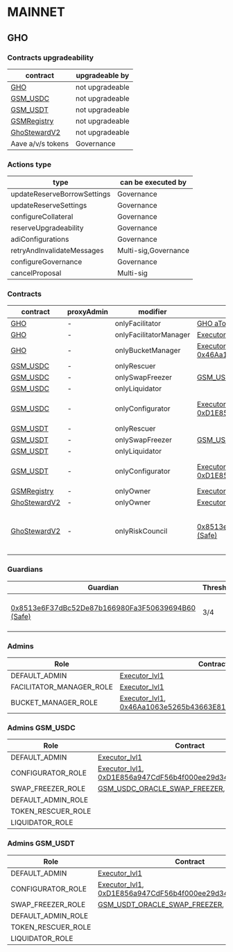 # MAINNET 	
## GHO 	
### Contracts upgradeability	
| contract |upgradeable by |	
|----------|----------|	
|  [GHO](https://etherscan.io/address/0x40D16FC0246aD3160Ccc09B8D0D3A2cD28aE6C2f) |  not upgradeable | |--------|--------|	
|  [GSM_USDC](https://etherscan.io/address/0x0d8eFfC11dF3F229AA1EA0509BC9DFa632A13578) |  not upgradeable | |--------|--------|	
|  [GSM_USDT](https://etherscan.io/address/0x686F8D21520f4ecEc7ba577be08354F4d1EB8262) |  not upgradeable | |--------|--------|	
|  [GSMRegistry](https://etherscan.io/address/0x167527DB01325408696326e3580cd8e55D99Dc1A) |  not upgradeable | |--------|--------|	
|  [GhoStewardV2](https://etherscan.io/address/0x8F2411a538381aae2b464499005F0211e867d84f) |  not upgradeable | |--------|--------|	
|  Aave a/v/s tokens |  Governance | |--------|--------|	

### Actions type	
| type |can be executed by |	
|----------|----------|	
|  updateReserveBorrowSettings |  Governance | |--------|--------|	
|  updateReserveSettings |  Governance | |--------|--------|	
|  configureCollateral |  Governance | |--------|--------|	
|  reserveUpgradeability |  Governance | |--------|--------|	
|  adiConfigurations |  Governance | |--------|--------|	
|  retryAndInvalidateMessages |  Multi-sig,Governance | |--------|--------|	
|  configureGovernance |  Governance | |--------|--------|	
|  cancelProposal |  Multi-sig | |--------|--------|	

### Contracts	
| contract |proxyAdmin |modifier |permission owner |functions |	
|----------|----------|----------|----------|----------|	
|  [GHO](https://etherscan.io/address/0x40D16FC0246aD3160Ccc09B8D0D3A2cD28aE6C2f) |  - |  onlyFacilitator |  [GHO aToken](https://etherscan.io/address/0x00907f9921424583e7ffBfEdf84F92B7B2Be4977), [GHOFlashMinter](https://etherscan.io/address/0xb639D208Bcf0589D54FaC24E655C79EC529762B8), [GSM_USDC](https://etherscan.io/address/0x0d8eFfC11dF3F229AA1EA0509BC9DFa632A13578), [GSM_USDT](https://etherscan.io/address/0x686F8D21520f4ecEc7ba577be08354F4d1EB8262) |  mint, burn | |--------|--------|--------|--------|--------|	
|  [GHO](https://etherscan.io/address/0x40D16FC0246aD3160Ccc09B8D0D3A2cD28aE6C2f) |  - |  onlyFacilitatorManager |  [Executor_lvl1](https://etherscan.io/address/0x5300A1a15135EA4dc7aD5a167152C01EFc9b192A) |  addFacilitator, removeFacilitator | |--------|--------|--------|--------|--------|	
|  [GHO](https://etherscan.io/address/0x40D16FC0246aD3160Ccc09B8D0D3A2cD28aE6C2f) |  - |  onlyBucketManager |  [Executor_lvl1](https://etherscan.io/address/0x5300A1a15135EA4dc7aD5a167152C01EFc9b192A), [0x46Aa1063e5265b43663E81329333B47c517A5409](https://etherscan.io/address/0x46Aa1063e5265b43663E81329333B47c517A5409) |  setFacilitatorBucketCapacity | |--------|--------|--------|--------|--------|	
|  [GSM_USDC](https://etherscan.io/address/0x0d8eFfC11dF3F229AA1EA0509BC9DFa632A13578) |  - |  onlyRescuer |   |  rescueTokens | |--------|--------|--------|--------|--------|	
|  [GSM_USDC](https://etherscan.io/address/0x0d8eFfC11dF3F229AA1EA0509BC9DFa632A13578) |  - |  onlySwapFreezer |  [GSM_USDC_ORACLE_SWAP_FREEZER](https://etherscan.io/address/0xef6beCa8D9543eC007bceA835aF768B58F730C1f), [Executor_lvl1](https://etherscan.io/address/0x5300A1a15135EA4dc7aD5a167152C01EFc9b192A) |  setSwapFreeze | |--------|--------|--------|--------|--------|	
|  [GSM_USDC](https://etherscan.io/address/0x0d8eFfC11dF3F229AA1EA0509BC9DFa632A13578) |  - |  onlyLiquidator |   |  seize, burnAfterSeize | |--------|--------|--------|--------|--------|	
|  [GSM_USDC](https://etherscan.io/address/0x0d8eFfC11dF3F229AA1EA0509BC9DFa632A13578) |  - |  onlyConfigurator |  [Executor_lvl1](https://etherscan.io/address/0x5300A1a15135EA4dc7aD5a167152C01EFc9b192A), [0xD1E856a947CdF56b4f000ee29d34F5808E0A6848](https://etherscan.io/address/0xD1E856a947CdF56b4f000ee29d34F5808E0A6848) |  updateFeeStrategy, updateExposureCap, updateGhoTreasury | |--------|--------|--------|--------|--------|	
|  [GSM_USDT](https://etherscan.io/address/0x686F8D21520f4ecEc7ba577be08354F4d1EB8262) |  - |  onlyRescuer |   |  rescueTokens | |--------|--------|--------|--------|--------|	
|  [GSM_USDT](https://etherscan.io/address/0x686F8D21520f4ecEc7ba577be08354F4d1EB8262) |  - |  onlySwapFreezer |  [GSM_USDT_ORACLE_SWAP_FREEZER](https://etherscan.io/address/0x71381e6718b37C12155CB961Ca3D374A8BfFa0e5), [Executor_lvl1](https://etherscan.io/address/0x5300A1a15135EA4dc7aD5a167152C01EFc9b192A) |  setSwapFreeze | |--------|--------|--------|--------|--------|	
|  [GSM_USDT](https://etherscan.io/address/0x686F8D21520f4ecEc7ba577be08354F4d1EB8262) |  - |  onlyLiquidator |   |  seize, burnAfterSeize | |--------|--------|--------|--------|--------|	
|  [GSM_USDT](https://etherscan.io/address/0x686F8D21520f4ecEc7ba577be08354F4d1EB8262) |  - |  onlyConfigurator |  [Executor_lvl1](https://etherscan.io/address/0x5300A1a15135EA4dc7aD5a167152C01EFc9b192A), [0xD1E856a947CdF56b4f000ee29d34F5808E0A6848](https://etherscan.io/address/0xD1E856a947CdF56b4f000ee29d34F5808E0A6848) |  updateFeeStrategy, updateExposureCap, updateGhoTreasury | |--------|--------|--------|--------|--------|	
|  [GSMRegistry](https://etherscan.io/address/0x167527DB01325408696326e3580cd8e55D99Dc1A) |  - |  onlyOwner |  [Executor_lvl1](https://etherscan.io/address/0x5300A1a15135EA4dc7aD5a167152C01EFc9b192A) |  addGsm, removeGsm | |--------|--------|--------|--------|--------|	
|  [GhoStewardV2](https://etherscan.io/address/0x8F2411a538381aae2b464499005F0211e867d84f) |  - |  onlyOwner |  [Executor_lvl1](https://etherscan.io/address/0x5300A1a15135EA4dc7aD5a167152C01EFc9b192A) |  setControlledFacilitator | |--------|--------|--------|--------|--------|	
|  [GhoStewardV2](https://etherscan.io/address/0x8F2411a538381aae2b464499005F0211e867d84f) |  - |  onlyRiskCouncil |  [0x8513e6F37dBc52De87b166980Fa3F50639694B60 (Safe)](https://etherscan.io/address/0x8513e6F37dBc52De87b166980Fa3F50639694B60) |  updateGsmBuySellFees, updateGsmExposureCap, updateGhoBorrowRate, updateGhoBorrowCap, updateFacilitatorBucketCapacity | |--------|--------|--------|--------|--------|	

### Guardians 	
| Guardian |Threshold |Address |Owners |	
|----------|----------|----------|----------|	
|  [0x8513e6F37dBc52De87b166980Fa3F50639694B60 (Safe)](https://etherscan.io/address/0x8513e6F37dBc52De87b166980Fa3F50639694B60) |  3/4 |  0x8513e6F37dBc52De87b166980Fa3F50639694B60 |  [0x320A4e54e3641A7a9dAF47016a93CDe6F848A340](https://etherscan.io/address/0x320A4e54e3641A7a9dAF47016a93CDe6F848A340), [0x329c54289Ff5D6B7b7daE13592C6B1EDA1543eD4](https://etherscan.io/address/0x329c54289Ff5D6B7b7daE13592C6B1EDA1543eD4), [0xb647055A9915bF9c8021a684E175A353525b9890](https://etherscan.io/address/0xb647055A9915bF9c8021a684E175A353525b9890), [0x5d49dBcdd300aECc2C311cFB56593E71c445d60d](https://etherscan.io/address/0x5d49dBcdd300aECc2C311cFB56593E71c445d60d) | |--------|--------|--------|--------|	

### Admins 	
| Role |Contract |	
|----------|----------|	
|  DEFAULT_ADMIN |  [Executor_lvl1](https://etherscan.io/address/0x5300A1a15135EA4dc7aD5a167152C01EFc9b192A) | |--------|--------|	
|  FACILITATOR_MANAGER_ROLE |  [Executor_lvl1](https://etherscan.io/address/0x5300A1a15135EA4dc7aD5a167152C01EFc9b192A) | |--------|--------|	
|  BUCKET_MANAGER_ROLE |  [Executor_lvl1](https://etherscan.io/address/0x5300A1a15135EA4dc7aD5a167152C01EFc9b192A), [0x46Aa1063e5265b43663E81329333B47c517A5409](https://etherscan.io/address/0x46Aa1063e5265b43663E81329333B47c517A5409) | |--------|--------|	

### Admins GSM_USDC	
| Role |Contract |	
|----------|----------|	
|  DEFAULT_ADMIN |  [Executor_lvl1](https://etherscan.io/address/0x5300A1a15135EA4dc7aD5a167152C01EFc9b192A) | |--------|--------|	
|  CONFIGURATOR_ROLE |  [Executor_lvl1](https://etherscan.io/address/0x5300A1a15135EA4dc7aD5a167152C01EFc9b192A), [0xD1E856a947CdF56b4f000ee29d34F5808E0A6848](https://etherscan.io/address/0xD1E856a947CdF56b4f000ee29d34F5808E0A6848) | |--------|--------|	
|  SWAP_FREEZER_ROLE |  [GSM_USDC_ORACLE_SWAP_FREEZER](https://etherscan.io/address/0xef6beCa8D9543eC007bceA835aF768B58F730C1f), [Executor_lvl1](https://etherscan.io/address/0x5300A1a15135EA4dc7aD5a167152C01EFc9b192A) | |--------|--------|	
|  DEFAULT_ADMIN_ROLE |   | |--------|--------|	
|  TOKEN_RESCUER_ROLE |   | |--------|--------|	
|  LIQUIDATOR_ROLE |   | |--------|--------|	

### Admins GSM_USDT	
| Role |Contract |	
|----------|----------|	
|  DEFAULT_ADMIN |  [Executor_lvl1](https://etherscan.io/address/0x5300A1a15135EA4dc7aD5a167152C01EFc9b192A) | |--------|--------|	
|  CONFIGURATOR_ROLE |  [Executor_lvl1](https://etherscan.io/address/0x5300A1a15135EA4dc7aD5a167152C01EFc9b192A), [0xD1E856a947CdF56b4f000ee29d34F5808E0A6848](https://etherscan.io/address/0xD1E856a947CdF56b4f000ee29d34F5808E0A6848) | |--------|--------|	
|  SWAP_FREEZER_ROLE |  [GSM_USDT_ORACLE_SWAP_FREEZER](https://etherscan.io/address/0x71381e6718b37C12155CB961Ca3D374A8BfFa0e5), [Executor_lvl1](https://etherscan.io/address/0x5300A1a15135EA4dc7aD5a167152C01EFc9b192A) | |--------|--------|	
|  DEFAULT_ADMIN_ROLE |   | |--------|--------|	
|  TOKEN_RESCUER_ROLE |   | |--------|--------|	
|  LIQUIDATOR_ROLE |   | |--------|--------|	
